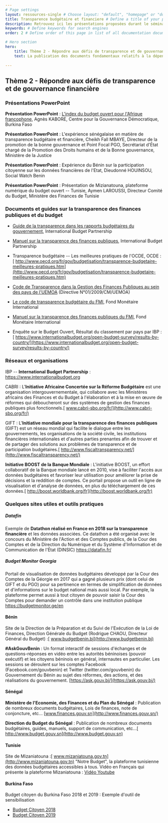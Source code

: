 ```yaml
---
# Page settings
layout: ressources-single # Choose layout: "default", "homepage" or "documentation-archive"
title: Transparence budgétaire et financiere # Define a title of your page
description: Retrouvez ici les présentations proposées durant le séminaire, ainsi que les liens web vers les outils, projets et ressources qui ont été mentionnées lors des discussions. # Define a description of your page
keywords: # Define keywords for search engines
order: 2 # Define order of this page in list of all documentation documents

# Hero section
hero:
    title: Thème 2 - Répondre aux défis de transparence et de gouvernance financière
    text: La publication des documents fondamentaux relatifs à la dépense publique et leur mise à jour régulière constituent les éléments de base d'un système budgétaire responsable, transparent et ouvert. Il s’agit d’un des critères d’éligibilité essentiel pour l’adhésion au PGO.
 
---
```


## Thème 2 - Répondre aux défis de transparence et de gouvernance financière

### Présentations PowerPoint

**Présentation PowerPoint** : [L'index du budget ouvert pour l'Afrique francophone](https://drive.google.com/open?id=1QVBCPAZcPfbOQP-h8cnqnhkT1_n_8wWu), Agnès KABORE, Centre pour la Gouvernance Démocratique, Burkina Faso

**Présentation PowerPoint** : L'expérience sénégalaise en matière de transparence budgétaire et financière, Cheikh Fall MBAYE, Directeur de la promotion de la bonne gouvernance et Point Focal PGO, Secrétariat d'État chargé de la Promotion des Droits humains et de la Bonne gouvernance, Ministère de la Justice

**Présentation PowerPoint** : Expérience du Bénin sur la participation citoyenne sur les données financières de l'Etat, Dieudonné HOUINSOU, Social Watch Benin

**Présentation PowerPoint** : Présentation de Mizianatouna, plateforme numérique du budget ouvert -- Tunisie, Aymen LAROUSSI, Directeur Comité du Budget, Ministère des Finances de Tunisie

### Documents et guides sur la transparence des finances publiques et du budget

* [Guide de la transparence dans les rapports budgétaires du gouvernement](https://www.google.com/url?sa=t&rct=j&q=&esrc=s&source=web&cd=8&ved=2ahUKEwj4qnUxKThAhXi8eAKHR9MCKUQFjAHegQICBAC&url=https://www.internationalbudget.org/wp-content/uploads/Guide-to-Transparency-in-Government-Budget-Reports-Why-are-Budget-Reports-Important-and-What-Should-They-Include-French.pdf&usg=AOvVaw1FNbeDPP8-689QD5jLjusJ),  International Budget Partnership

* [Manuel sur la transparence des finances publiques](https://www.google.com/url?sa=t&rct=j&q=&esrc=s&source=web&cd=9&cad=rja&uact=8&ved=2ahUKEwj4qnUxKThAhXi8eAKHR9MCKUQFjAIegQICRAC&url=http://internationalbudget.org/wp-content/uploads/Manuel-sur-la-transparence-des-finances-publiques.pdf&usg=AOvVaw2cS4vly8nVXXuG_PeNPuT8),  International Budget Partnership

* Transparence budgétaire -- Les meilleures pratiques de l'OCDE, OCDE :[  http://www.oecd.org/fr/gov/budgetisation/transparence-budgetaire-meilleures-pratiques.htm](http://www.oecd.org/fr/gov/budgetisation/transparence-budgetaire-meilleures-pratiques.htm)

* [Code de Transparence dans la Gestion des Finances Publiques au sein des pays de l'UEMOA](https://www.google.com/url?sa=t&rct=j&q=&esrc=s&source=web&cd=1&ved=2ahUKEwjXrubAzaThAhVB7eAKHTcVDacQFjAAegQIBRAC&url=http://www.uemoa.int/sites/default/files/bibliotheque/directive_01_2009_cm_uemoa.pdf&usg=AOvVaw2qMcgaPsN41iRRGx-NXDAM)  (Directive N°01/2009/CM/UEMOA)

* [Le code de transparence budgétaire du FMI](https://www.google.com/url?sa=t&rct=j&q=&esrc=s&source=web&cd=3&cad=rja&uact=8&ved=2ahUKEwjTjserz6ThAhWPohQKHWToAIoQFjACegQIBRAC&url=https://www.imf.org/external/np/fad/trans/fre/ft-codef.pdf&usg=AOvVaw2DWc8ZgNMI4qEQ08eZ_wPU), Fond Monétaire International 

* [Manuel sur la transparence des finances publiques du FMI](https://www.google.com/url?sa=t&rct=j&q=&esrc=s&source=web&cd=1&cad=rja&uact=8&ved=2ahUKEwjTjserz6ThAhWPohQKHWToAIoQFjAAegQIBBAC&url=https://www.imf.org/~/media/Websites/IMF/imported-publications-loe-pdfs/external/french/np/pp/2007/101907mf.ashx&usg=AOvVaw1Tl9zXhPun4IKhL5hPoODv), Fond Monétaire International 

* Enquête sur le Budget Ouvert, Résultat du classement par pays par IBP :[  https://www.internationalbudget.org/open-budget-survey/results-by-country/](https://www.internationalbudget.org/open-budget-survey/results-by-country/)

### Réseaux et organisations

IBP -- **International Budget Partnership** :[  ](https://www.internationalbudget.org) <https://www.internationalbudget.org>

CABRI : L'**Initiative Africaine Concertée sur la Réforme Budgétaire** est une organisation intergouvernementale, qui collabore avec les Ministères africains des Finances et du Budget à l'élaboration et à la mise en œuvre de réformes qui déboucheront sur des systèmes de gestion des finances publiques plus fonctionnels.[  www.cabri-sbo.org/fr/](http://www.cabri-sbo.org/fr/)

GIFT : L'**Initiative mondiale pour la transparence des finances publiques** (GIFT) est un réseau mondial qui facilite le dialogue entre les gouvernements, les organisations de la société civile, les institutions financières internationales et d'autres parties prenantes afin de trouver et de partager des solutions aux problèmes de transparence et de participation budgétaires.[  http://www.fiscaltransparency.net/](http://www.fiscaltransparency.net/)

**Initiative BOOST de la Banque Mondiale** : L'initiative BOOST, un effort collaboratif de la Banque mondiale lancé en 2010, vise à faciliter l'accès aux données budgétaires et favoriser leur utilisation pour améliorer la prise de décisions et la reddition de comptes. Ce portail propose un outil en ligne de visualisation et d'analyse de données, en plus du téléchargement de ces données.[  http://boost.worldbank.org/fr](http://boost.worldbank.org/fr)

### Quelques sites utiles et outils pratiques

##### Datafin 
Exemple de **Datathon réalisé en France en 2018 sur la transparence financière** et les données associées. Ce datathon a été organisé avec le concours du Ministère de l'Action et des Comptes publics, de la Cour des Comptes et de la Direction du Numérique et du Système d'Information et de Communication de l'État (DINSIC)
<https://datafin.fr/>

##### Budget Monitor Georgia 
Portail de visualisation de données budgétaires développé par la Cour des Comptes de la Géorgie en 2017 qui a gagné plusieurs prix (dont celui de GIFT et du PGO) pour sa pertinence en termes de simplification de données et d'informations sur le budget national mais aussi local. Par exemple, la plateforme permet aussi à tout citoyen de pouvoir saisir la Cour des Comptes pour demander un contrôle dans une institution publique 
<https://budgetmonitor.ge/en>


#### Bénin
Site de la Direction de la Préparation et du Suivi de l'Exécution de la Loi de Finances, Direction Générale du Budget (Rodrigue CHAOU, Directeur Général du Budget) :[  www.budgetbenin.bj](http://www.budgetbenin.bj)

**#AskGouvBenin** : Un format interactif de sessions d'échanges et de questions-réponses en vidéo entre les autorités béninoises (pouvoir exécutif) et les citoyens béninois en général, internautes en particulier. Les sessions se déroulent sur les comptes Facebook (Facebook.com/gouvbenin) et Twitter (twitter.com/gouvbenin) du Gouvernement du Bénin au sujet des réformes, des actions, et des réalisations du gouvernement.
[https://ask.gouv.bj/](https://ask.gouv.bj/)

#### Sénégal

**Ministère de l'Economie, des Finances et du Plan du Sénégal** : Publication de nombreux documents budgétaires, Lois de finances, note de conjoncture, etc... 
[www.finances.gouv.sn](http://www.finances.gouv.sn/)

**Direction du Budget du Sénégal** : Publication de nombreux documents budgétaires, guides, manuels, support de communication, etc...[  http://www.budget.gouv.sn](http://www.budget.gouv.sn)

#### Tunisie
Site de Mizaniatouna :[  www.mizaniatouna.gov.tn](http://www.mizaniatouna.gov.tn)  "Notre Budget", la plateforme tunisienne des données budgétaires accessibles à tous.  Vidéo en Français qui présente la plateforme Mizaniatouna : [Vidéo Youtube](https://www.youtube.com/watch?v=r0dRrHSvvFo)

#### Burkina Faso 

Budget citoyen du Burkina Faso 2018 et 2019 : Exemple d'outil de sensibilisation

* [Budget Citoyen    2018](http://www.dgb.gov.bf/index.php?option=com_edocman&view=document&id=1489)
* [Budget Citoyen    2019](http://www.dgb.gov.bf/index.php?option=com_edocman&view=document&id=1595)
